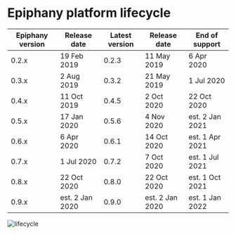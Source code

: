 # Epiphany platform lifecycle

| Epiphany version | Release date | Latest version | Release date | End of support |
| ----------------------| --------------- | -------------|--------------------|--------------- |
| 0.2.x | 19 Feb 2019 | 0.2.3 | 11 May 2019 | 6 Apr 2020 |
| 0.3.x | 2 Aug 2019 | 0.3.2 | 21 May 2019 | 1 Jul 2020 |
| 0.4.x | 11 Oct 2019 | 0.4.5 | 2 Oct 2020 | 22 Oct 2020 |
| 0.5.x | 17 Jan 2020 | 0.5.6 | 4 Nov 2020 | est. 2 Jan 2021 |
| 0.6.x | 6 Apr 2020 | 0.6.1 | 14 Oct 2020 | est. 1 Apr 2021 |
| 0.7.x | 1 Jul 2020 | 0.7.2 | 7 Oct 2020 | est. 1 Jul 2021 |
| 0.8.x | 22 Oct 2020 | 0.8.0 | 22 Oct 2020 | est. 1 Oct 2021 |
| 0.9.x | est. 2 Jan 2020 | 0.9.0 | est. 2 Jan 2020 | est. 1 Jan 2022 |

![lifecycle](../assets/images/lifecycle.png)
